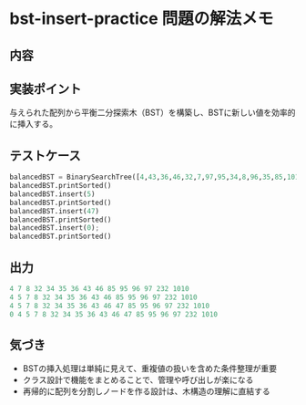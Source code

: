 # bst-insert-practice 問題の解法メモ

## 内容


## 実装ポイント
与えられた配列から平衡二分探索木（BST）を構築し、BSTに新しい値を効率的に挿入する。  

## テストケース
```python
balancedBST = BinarySearchTree([4,43,36,46,32,7,97,95,34,8,96,35,85,1010,232])
balancedBST.printSorted()
balancedBST.insert(5)
balancedBST.printSorted()
balancedBST.insert(47)
balancedBST.printSorted()
balancedBST.insert(0);
balancedBST.printSorted()
```

## 出力
```python
4 7 8 32 34 35 36 43 46 85 95 96 97 232 1010 
4 5 7 8 32 34 35 36 43 46 85 95 96 97 232 1010 
4 5 7 8 32 34 35 36 43 46 47 85 95 96 97 232 1010 
0 4 5 7 8 32 34 35 36 43 46 47 85 95 96 97 232 1010 
```

## 気づき
- BSTの挿入処理は単純に見えて、重複値の扱いを含めた条件整理が重要
- クラス設計で機能をまとめることで、管理や呼び出しが楽になる
- 再帰的に配列を分割しノードを作る設計は、木構造の理解に直結する

